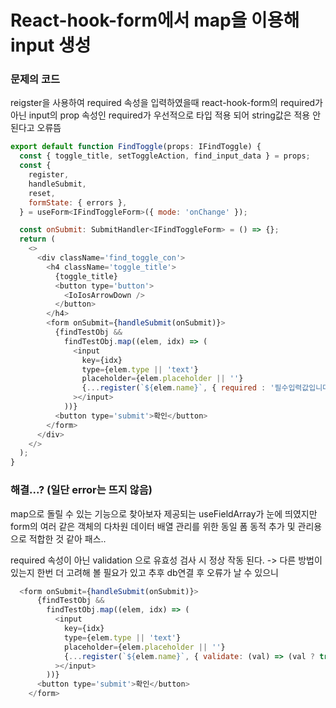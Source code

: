 # React-hook-form에서 map을 이용해 input 생성



### 문제의 코드

reigster을 사용하여 required 속성을 입력하였을때 react-hook-form의 required가 아닌 input의 prop 속성인 required가 우선적으로 타입 적용 되어 string값은 적용 안된다고 오류뜸

```javascript
export default function FindToggle(props: IFindToggle) {
  const { toggle_title, setToggleAction, find_input_data } = props;
  const {
    register,
    handleSubmit,
    reset,
    formState: { errors },
  } = useForm<IFindToggleForm>({ mode: 'onChange' });

  const onSubmit: SubmitHandler<IFindToggleForm> = () => {};
  return (
    <>
      <div className='find_toggle_con'>
        <h4 className='toggle_title'>
          {toggle_title}
          <button type='button'>
            <IoIosArrowDown />
          </button>
        </h4>
        <form onSubmit={handleSubmit(onSubmit)}>
          {findTestObj &&
            findTestObj.map((elem, idx) => (
              <input
                key={idx}
                type={elem.type || 'text'}
                placeholder={elem.placeholder || ''}
                {...register(`${elem.name}`, { required : '필수입력값입니다.'})}
              ></input>
            ))}
          <button type='submit'>확인</button>
        </form>
      </div>
    </>
  );
}

```

### 해결...? (일단 error는 뜨지 않음)

map으로 돌릴 수 있는 기능으로 찾아보자 제공되는 useFieldArray가 눈에 띄였지만 form의 여러 같은 객체의 다차원 데이터 배열 관리를 위한 동일 폼 동적 추가 및 관리용으로 적합한 것 같아 패스..


required 속성이 아닌 validation 으로 유효성 검사 시 정상 작동 된다. -> 다른 방법이 있는지 한번 더 고려해 볼 필요가 있고 추후 db연결 후 오류가 날 수 있으니 


```javascript
  <form onSubmit={handleSubmit(onSubmit)}>
      {findTestObj &&
        findTestObj.map((elem, idx) => (
          <input
            key={idx}
            type={elem.type || 'text'}
            placeholder={elem.placeholder || ''}
            {...register(`${elem.name}`, { validate: (val) => (val ? true : '필수입력값입니다') })}
          ></input>
        ))}
      <button type='submit'>확인</button>
    </form>
```